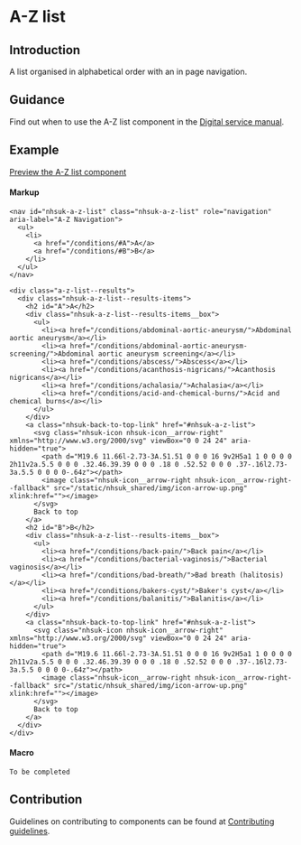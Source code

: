 # A-Z list

## Introduction

A list organised in alphabetical order with an in page navigation.

## Guidance

Find out when to use the A-Z list component in the [Digital service manual]().

## Example

[Preview the A-Z list component]()

#### Markup

    <nav id="nhsuk-a-z-list" class="nhsuk-a-z-list" role="navigation" aria-label="A-Z Navigation">
      <ul>
        <li> 
          <a href="/conditions/#A">A</a>
          <a href="/conditions/#B">B</a>
        </li>
      </ul>
    </nav>

    <div class="a-z-list--results">         
      <div class="nhsuk-a-z-list--results-items">
        <h2 id="A">A</h2>
        <div class="nhsuk-a-z-list--results-items__box">
          <ul>
            <li><a href="/conditions/abdominal-aortic-aneurysm/">Abdominal aortic aneurysm</a></li>
            <li><a href="/conditions/abdominal-aortic-aneurysm-screening/">Abdominal aortic aneurysm screening</a></li>
            <li><a href="/conditions/abscess/">Abscess</a></li>
            <li><a href="/conditions/acanthosis-nigricans/">Acanthosis nigricans</a></li>
            <li><a href="/conditions/achalasia/">Achalasia</a></li>
            <li><a href="/conditions/acid-and-chemical-burns/">Acid and chemical burns</a></li>
          </ul>
        </div>
        <a class="nhsuk-back-to-top-link" href="#nhsuk-a-z-list">
          <svg class="nhsuk-icon nhsuk-icon__arrow-right" xmlns="http://www.w3.org/2000/svg" viewBox="0 0 24 24" aria-hidden="true">
            <path d="M19.6 11.66l-2.73-3A.51.51 0 0 0 16 9v2H5a1 1 0 0 0 0 2h11v2a.5.5 0 0 0 .32.46.39.39 0 0 0 .18 0 .52.52 0 0 0 .37-.16l2.73-3a.5.5 0 0 0 0-.64z"></path>
            <image class="nhsuk-icon__arrow-right nhsuk-icon__arrow-right--fallback" src="/static/nhsuk_shared/img/icon-arrow-up.png" xlink:href=""></image>
          </svg>
          Back to top
        </a>
        <h2 id="B">B</h2>
        <div class="nhsuk-a-z-list--results-items__box">
          <ul>               
            <li><a href="/conditions/back-pain/">Back pain</a></li>
            <li><a href="/conditions/bacterial-vaginosis/">Bacterial vaginosis</a></li>
            <li><a href="/conditions/bad-breath/">Bad breath (halitosis)</a></li>
            <li><a href="/conditions/bakers-cyst/">Baker's cyst</a></li>
            <li><a href="/conditions/balanitis/">Balanitis</a></li>
          </ul>
        </div>
        <a class="nhsuk-back-to-top-link" href="#nhsuk-a-z-list">
          <svg class="nhsuk-icon nhsuk-icon__arrow-right" xmlns="http://www.w3.org/2000/svg" viewBox="0 0 24 24" aria-hidden="true">
            <path d="M19.6 11.66l-2.73-3A.51.51 0 0 0 16 9v2H5a1 1 0 0 0 0 2h11v2a.5.5 0 0 0 .32.46.39.39 0 0 0 .18 0 .52.52 0 0 0 .37-.16l2.73-3a.5.5 0 0 0 0-.64z"></path>
            <image class="nhsuk-icon__arrow-right nhsuk-icon__arrow-right--fallback" src="/static/nhsuk_shared/img/icon-arrow-up.png" xlink:href=""></image>
          </svg>
          Back to top
        </a>
      </div>
    </div>

#### Macro

    To be completed

## Contribution

Guidelines on contributing to components can be found at [Contributing guidelines]().
